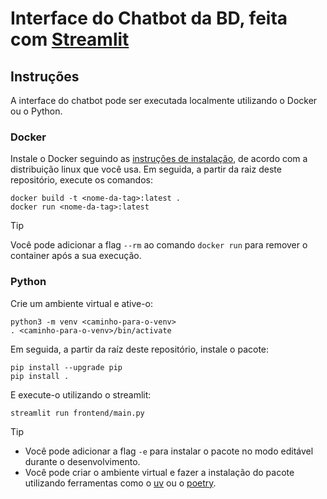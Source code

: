 # Interface do Chatbot da BD, feita com [Streamlit](https://streamlit.io/)

## Instruções
A interface do chatbot pode ser executada localmente utilizando o Docker ou o Python.

### Docker
Instale o Docker seguindo as [instruções de instalação](https://docs.docker.com/engine/install/), de acordo com a distribuição linux que você usa. Em seguida, a partir da raiz deste repositório, execute os comandos:
```
docker build -t <nome-da-tag>:latest .
docker run <nome-da-tag>:latest
```
> [!TIP]
> Você pode adicionar a flag `--rm` ao comando `docker run` para remover o container após a sua execução.
### Python

Crie um ambiente virtual e ative-o:
```
python3 -m venv <caminho-para-o-venv>
. <caminho-para-o-venv>/bin/activate
```
Em seguida, a partir da raíz deste repositório, instale o pacote:
```
pip install --upgrade pip
pip install .
```
E execute-o utilizando o streamlit:
```
streamlit run frontend/main.py
```
> [!TIP]
> - Você pode adicionar a flag `-e` para instalar o pacote no modo editável durante o desenvolvimento.
> - Você pode criar o ambiente virtual e fazer a instalação do pacote utilizando ferramentas como o [uv](https://docs.astral.sh/uv/) ou o [poetry](https://python-poetry.org/docs/).
